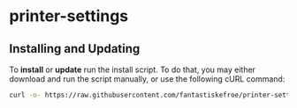 # printer-settings

## Installing and Updating

To **install** or **update** run the install script. To do that, you may either download and run the script manually, or use the following cURL command:
```sh
curl -o- https://raw.githubusercontent.com/fantastiskefroe/printer-settings/main/install.sh | bash
```
